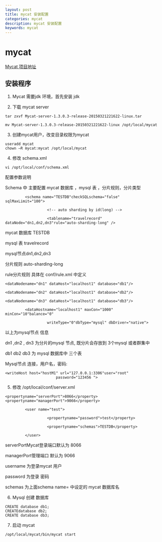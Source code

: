 ```yaml
---
layout: post
title: mycat 安装配置
categories: mycat
description: mycat 安装配置
keywords: mycat
---
```


# mycat 


[Mycat 项目地址][1]

## 安装程序

1. Mycat 需要jdk 环境，首先安装 jdk


2. 下载 mycat server

```
tar zxvf Mycat-server-1.3.0.3-release-20150321221622-linux.tar

mv Mycat-server-1.3.0.3-release-20150321221622-linux /opt/local/mycat
```

3. 创建mycat用户，改变目录权限为mycat


```
useradd mycat
chown –R mycat:mycat /opt/local/mycat
```

4. 修改 schema.xml

```
vi /opt/local/conf/schema.xml
```
 

配置参数说明

Schema 中 主要配置 mycat 数据库 ，mysql 表 ，分片规则，分片类型
```
         <schema name="TESTDB"checkSQLschema="false" sqlMaxLimit="100">

                   <!-- auto sharding by id(long) -->

                   <tablename="travelrecord" dataNode="dn1,dn2,dn3"rule="auto-sharding-long" />
```
 

mycat 数据库 TESTDB

mysql 表 travelrecord

mysql节点dn1,dn2,dn3 

分片规则  auto-sharding-long

rule分片规则 具体在 conf/rule.xml 中定义

 
```
<dataNodename="dn1" dataHost="localhost1" database="db1"/>

<dataNodename="dn2" dataHost="localhost1" database="db2"/>

<dataNodename="dn3" dataHost="localhost1" database="db3"/>

         <dataHostname="localhost1" maxCon="1000" minCon="10"balance="0"

                   writeType="0"dbType="mysql" dbDriver="native">
```
 
以上为mysql节点 信息 

dn1 ,dn2 , dn3 为分片的mysql 节点, 既分片会存放到 3个mysql 或者群集中

db1   db2   db3 为 mysql 数据库中 三个表

 
Mysql节点 连接，用户名，密码:

```
<writeHost host="hostM1" url="127.0.0.1:3306"user="root"
                       password="123456 ">

``` 


5. 修改  /opt/local/conf/server.xml

```
<propertyname="serverPort">8066</property> <propertyname="managerPort">9066</property>

         <user name="test">

                   <propertyname="password">test</property>

                   <propertyname="schemas">TESTDB</property>

         </user>
```

serverPortMycat登录端口默认为 8066    

managerPort管理端口 默认为 9066

username 为登录mycat 用户

password 为登录 密码

schemas 为上面schema name= 中设定的 mycat 数据库名

 



6. Mysql 创建 数据库

```
CREATE database db1;
CREATEdatabase db2;
CREATE database db3;
```
 

 
7. 启动 mycat

```
/opt/local/mycat/bin/mycat start
```
 


  [1]: https://github.com/MyCATApache/Mycat-download